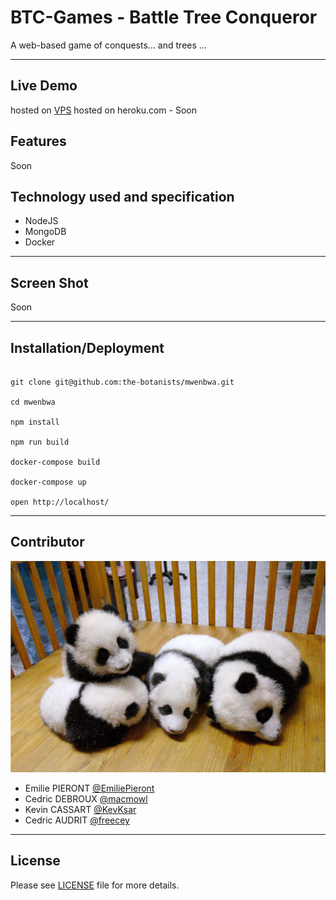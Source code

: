 # BTC-Games - Battle Tree Conqueror


A web-based game of conquests… and trees ...


___

## Live Demo

hosted on [VPS](https://battletree.neant.be/)
hosted on heroku.com - Soon

## Features

Soon

## Technology used and specification

- NodeJS
- MongoDB
- Docker
___
## Screen Shot

Soon

___
## Installation/Deployment

```

git clone git@github.com:the-botanists/mwenbwa.git

cd mwenbwa

npm install

npm run build

docker-compose build

docker-compose up

open http://localhost/

```

___
## Contributor

![alt text](doc/team-4p.jpg?raw=true "Team Pictures" )

* Emilie PIERONT    [@EmiliePieront](https://github.com/EmiliePieront/)
* Cedric DEBROUX    [@macmowl](https://github.com/Cedricdebroux/)
* Kevin CASSART     [@KevKsar](https://github.com/KevKsar/)
* Cedric AUDRIT     [@freecey](https://github.com/freecey/)

___

## License
Please see [LICENSE](https://github.com/the-botanists/mwenbwa/raw/main/LICENSE) file for more details.
